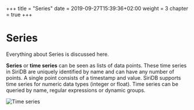+++
title = "Series"
date = 2019-09-27T15:39:36+02:00
weight = 3
chapter = true
+++

# Series

Everything about Series is discussed here.

**Series** or **time series** can be seen as lists of data points. These time series in SiriDB are uniquely identified by name and can have any number of points. A single point consists of a timestamp and value. SiriDB supports time series for numeric data types (integer or float). Time series can be queried by name, regular expressions or dynamic groups.

![Time series](/images/time-series.png)
